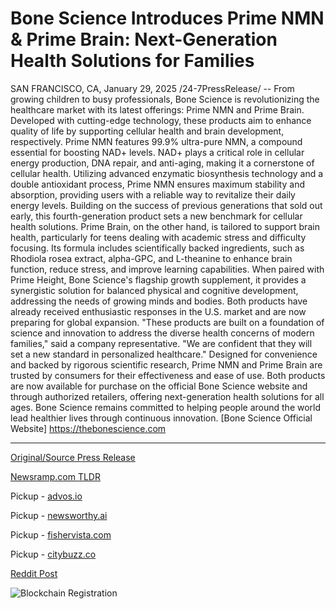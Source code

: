# Bone Science Introduces Prime NMN & Prime Brain: Next-Generation Health Solutions for Families

SAN FRANCISCO, CA, January 29, 2025 /24-7PressRelease/ -- From growing children to busy professionals, Bone Science is revolutionizing the healthcare market with its latest offerings: Prime NMN and Prime Brain. Developed with cutting-edge technology, these products aim to enhance quality of life by supporting cellular health and brain development, respectively.  Prime NMN features 99.9% ultra-pure NMN, a compound essential for boosting NAD+ levels. NAD+ plays a critical role in cellular energy production, DNA repair, and anti-aging, making it a cornerstone of cellular health. Utilizing advanced enzymatic biosynthesis technology and a double antioxidant process, Prime NMN ensures maximum stability and absorption, providing users with a reliable way to revitalize their daily energy levels. Building on the success of previous generations that sold out early, this fourth-generation product sets a new benchmark for cellular health solutions.  Prime Brain, on the other hand, is tailored to support brain health, particularly for teens dealing with academic stress and difficulty focusing. Its formula includes scientifically backed ingredients, such as Rhodiola rosea extract, alpha-GPC, and L-theanine to enhance brain function, reduce stress, and improve learning capabilities. When paired with Prime Height, Bone Science's flagship growth supplement, it provides a synergistic solution for balanced physical and cognitive development, addressing the needs of growing minds and bodies.  Both products have already received enthusiastic responses in the U.S. market and are now preparing for global expansion. "These products are built on a foundation of science and innovation to address the diverse health concerns of modern families," said a company representative. "We are confident that they will set a new standard in personalized healthcare."  Designed for convenience and backed by rigorous scientific research, Prime NMN and Prime Brain are trusted by consumers for their effectiveness and ease of use. Both products are now available for purchase on the official Bone Science website and through authorized retailers, offering next-generation health solutions for all ages. Bone Science remains committed to helping people around the world lead healthier lives through continuous innovation.  [Bone Science Official Website] https://thebonescience.com 

---

[Original/Source Press Release](https://www.24-7pressrelease.com/press-release/519236/bone-science-introduces-prime-nmn-prime-brain-next-generation-health-solutions-for-families)
                    

[Newsramp.com TLDR](https://newsramp.com/curated-news/bone-science-launches-prime-nmn-and-prime-brain-to-revolutionize-healthcare-market/f6fa4007c04acc494186339043f74ec4) 


Pickup - [advos.io](https://advos.io/en/bone-science-launches-innovative-health-supplements-targeting-cellular-and-cognitive-wellness/202510431)

Pickup - [newsworthy.ai](https://newsworthy.ai/curated/bone-science-launches-advanced-cellular-health-and-brain-support-supplements/202510431)

Pickup - [fishervista.com](https://fishervista.com/en/bone-science-unveils-advanced-cellular-health-and-brain-function-supplements/202510431)

Pickup - [citybuzz.co](https://citybuzz.co/bone-science-launches-advanced-health-supplements-targeting-cellular-vitality-and-cognitive-performance)
 



[Reddit Post](https://www.reddit.com/r/technology_press/comments/1icp3qw/bone_science_launches_prime_nmn_and_prime_brain/) 



![Blockchain Registration](https://cdn.newsramp.app/24-7PressRelease/qrcode/251/29/limeYIuV.webp)